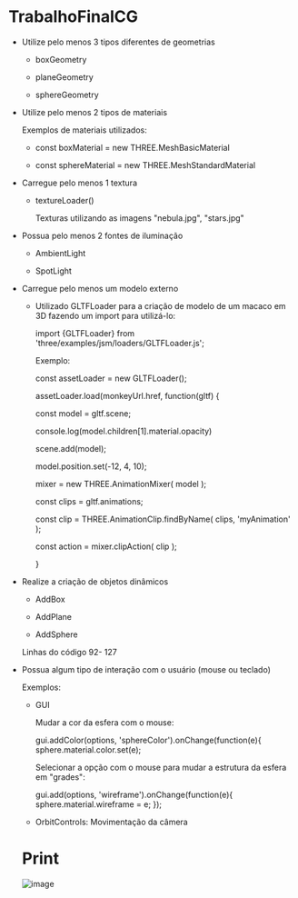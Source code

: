 # TrabalhoFinalCG

- Utilize pelo menos 3 tipos diferentes de geometrias
  
  - boxGeometry
  
  - planeGeometry
  
  - sphereGeometry

- Utilize pelo menos 2 tipos de materiais

     Exemplos de materiais utilizados:

   - const boxMaterial = new THREE.MeshBasicMaterial
    
   - const sphereMaterial = new THREE.MeshStandardMaterial

- Carregue pelo menos 1 textura
    - textureLoader()
    
       Texturas utilizando as imagens "nebula.jpg", "stars.jpg"
    
- Possua pelo menos 2 fontes de iluminação
  
  - AmbientLight
  
  - SpotLight

- Carregue pelo menos um modelo externo

   - Utilizado GLTFLoader para a criação de modelo de um macaco em 3D fazendo um import para utilizá-lo: 
   
      import {GLTFLoader} from 'three/examples/jsm/loaders/GLTFLoader.js';
    
      Exemplo:
    
     const assetLoader = new GLTFLoader();
     
      assetLoader.load(monkeyUrl.href, function(gltf) {
      
      const model = gltf.scene;
      
      console.log(model.children[1].material.opacity)
      
      scene.add(model);
      
      model.position.set(-12, 4, 10);

      mixer = new THREE.AnimationMixer( model );
      
      const clips = gltf.animations;

      const clip = THREE.AnimationClip.findByName( clips, 'myAnimation' );
      
      const action = mixer.clipAction( clip );

      }

- Realize a criação de objetos dinâmicos
  
   - AddBox
  
   - AddPlane
  
   - AddSphere
  
    Linhas do código 92- 127

- Possua algum tipo de interação com o usuário (mouse ou teclado)

    Exemplos: 

   - GUI
      
      Mudar a cor da esfera com o mouse:
      
      gui.addColor(options, 'sphereColor').onChange(function(e){
     sphere.material.color.set(e);
      
      Selecionar a opção com o mouse para mudar a estrutura da esfera em "grades":
      
      gui.add(options, 'wireframe').onChange(function(e){
      sphere.material.wireframe = e;
      });


   - OrbitControls: Movimentação da câmera
    
    # Print
    
   ![image](https://user-images.githubusercontent.com/37126620/189206747-a6f0d6c8-1dbb-4c74-9f23-7a23df68f79a.png)
